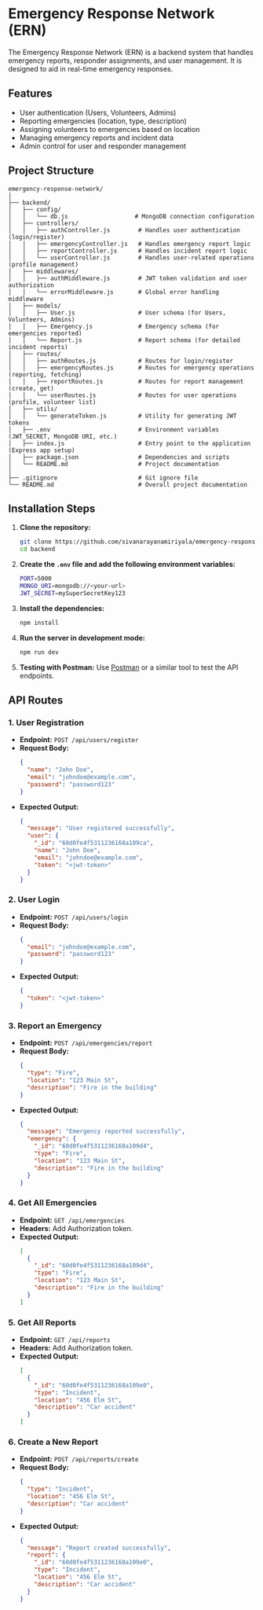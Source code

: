 # Emergency Response Network (ERN)

The Emergency Response Network (ERN) is a backend system that handles emergency reports, responder assignments, and user management. It is designed to aid in real-time emergency responses.

## Features

- User authentication (Users, Volunteers, Admins)
- Reporting emergencies (location, type, description)
- Assigning volunteers to emergencies based on location
- Managing emergency reports and incident data
- Admin control for user and responder management

## Project Structure

```
emergency-response-network/
│
├── backend/
│   ├── config/
│   │   └── db.js                   # MongoDB connection configuration
│   ├── controllers/
│   │   ├── authController.js        # Handles user authentication (login/register)
│   │   ├── emergencyController.js   # Handles emergency report logic
│   │   ├── reportController.js      # Handles incident report logic
│   │   └── userController.js        # Handles user-related operations (profile management)
│   ├── middlewares/
│   │   ├── authMiddleware.js        # JWT token validation and user authorization
│   │   └── errorMiddleware.js       # Global error handling middleware
│   ├── models/
│   │   ├── User.js                  # User schema (for Users, Volunteers, Admins)
│   │   ├── Emergency.js             # Emergency schema (for emergencies reported)
│   │   └── Report.js                # Report schema (for detailed incident reports)
│   ├── routes/
│   │   ├── authRoutes.js            # Routes for login/register
│   │   ├── emergencyRoutes.js       # Routes for emergency operations (reporting, fetching)
│   │   ├── reportRoutes.js          # Routes for report management (create, get)
│   │   └── userRoutes.js            # Routes for user operations (profile, volunteer list)
│   ├── utils/
│   │   └── generateToken.js         # Utility for generating JWT tokens
│   ├── .env                         # Environment variables (JWT_SECRET, MongoDB URI, etc.)
│   ├── index.js                     # Entry point to the application (Express app setup)
│   ├── package.json                 # Dependencies and scripts
│   └── README.md                    # Project documentation
│
├── .gitignore                       # Git ignore file
└── README.md                        # Overall project documentation
```

## Installation Steps

1. **Clone the repository:**
   ```bash
   git clone https://github.com/sivanarayanamiriyala/emergency-response-network
   cd backend
   ```

2. **Create the `.env` file and add the following environment variables:**
   ```bash
   PORT=5000
   MONGO_URI=mongodb://<your-url>
   JWT_SECRET=mySuperSecretKey123
   ```

3. **Install the dependencies:**
   ```bash
   npm install
   ```

4. **Run the server in development mode:**
   ```bash
   npm run dev
   ```

5. **Testing with Postman:**
   Use [Postman](https://www.postman.com/) or a similar tool to test the API endpoints.

## API Routes

### 1. **User Registration**
   - **Endpoint:** `POST /api/users/register`
   - **Request Body:**
     ```json
     {
       "name": "John Doe",
       "email": "johndoe@example.com",
       "password": "password123"
     }
     ```
   - **Expected Output:**
     ```json
     {
       "message": "User registered successfully",
       "user": {
         "_id": "60d0fe4f5311236168a109ca",
         "name": "John Doe",
         "email": "johndoe@example.com",
         "token": "<jwt-token>"
       }
     }
     ```

### 2. **User Login**
   - **Endpoint:** `POST /api/users/login`
   - **Request Body:**
     ```json
     {
       "email": "johndoe@example.com",
       "password": "password123"
     }
     ```
   - **Expected Output:**
     ```json
     {
       "token": "<jwt-token>"
     }
     ```

### 3. **Report an Emergency**
   - **Endpoint:** `POST /api/emergencies/report`
   - **Request Body:**
     ```json
     {
       "type": "Fire",
       "location": "123 Main St",
       "description": "Fire in the building"
     }
     ```
   - **Expected Output:**
     ```json
     {
       "message": "Emergency reported successfully",
       "emergency": {
         "_id": "60d0fe4f5311236168a109d4",
         "type": "Fire",
         "location": "123 Main St",
         "description": "Fire in the building"
       }
     }
     ```

### 4. **Get All Emergencies**
   - **Endpoint:** `GET /api/emergencies`
   - **Headers:** Add Authorization token.
   - **Expected Output:**
     ```json
     [
       {
         "_id": "60d0fe4f5311236168a109d4",
         "type": "Fire",
         "location": "123 Main St",
         "description": "Fire in the building"
       }
     ]
     ```

### 5. **Get All Reports**
   - **Endpoint:** `GET /api/reports`
   - **Headers:** Add Authorization token.
   - **Expected Output:**
     ```json
     [
       {
         "_id": "60d0fe4f5311236168a109e0",
         "type": "Incident",
         "location": "456 Elm St",
         "description": "Car accident"
       }
     ]
     ```

### 6. **Create a New Report**
   - **Endpoint:** `POST /api/reports/create`
   - **Request Body:**
     ```json
     {
       "type": "Incident",
       "location": "456 Elm St",
       "description": "Car accident"
     }
     ```
   - **Expected Output:**
     ```json
     {
       "message": "Report created successfully",
       "report": {
         "_id": "60d0fe4f5311236168a109e0",
         "type": "Incident",
         "location": "456 Elm St",
         "description": "Car accident"
       }
     }
     ```

